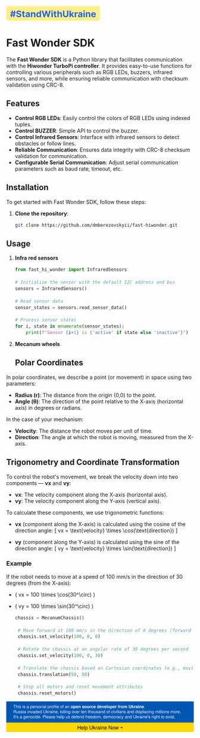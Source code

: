 
[![Stand With Ukraine](https://raw.githubusercontent.com/vshymanskyy/StandWithUkraine/main/badges/StandWithUkraine.svg)](https://stand-with-ukraine.pp.ua)

# Fast Wonder SDK

The **Fast Wonder SDK** is a Python library that facilitates communication with the **Hiwonder TurboPi controller**. It provides easy-to-use functions for controlling various peripherals such as RGB LEDs, buzzers, infrared sensors, and more, while ensuring reliable communication with checksum validation using CRC-8.

## Features

- **Control RGB LEDs**: Easily control the colors of RGB LEDs using indexed tuples.
- **Control BUZZER**: Simple API to control the buzzer.
- **Control Infrared Sensors**: Interface with infrared sensors to detect obstacles or follow lines.
- **Reliable Communication**: Ensures data integrity with CRC-8 checksum validation for communication.
- **Configurable Serial Communication**: Adjust serial communication parameters such as baud rate, timeout, etc.

## Installation

To get started with Fast Wonder SDK, follow these steps:

1. **Clone the repository**:
   ```bash
   git clone https://github.com/dmberezovskyii/fast-hiwonder.git


## Usage
1. **Infra red sensors**
   ``` python
   from fast_hi_wonder import InfraredSensors

   # Initialize the sensor with the default I2C address and bus
   sensors = InfraredSensors()
   
   # Read sensor data
   sensor_states = sensors.read_sensor_data()
   
   # Process sensor states
   for i, state in enumerate(sensor_states):
       print(f"Sensor {i+1} is {'active' if state else 'inactive'}")
2. **Mecanum wheels**
   ## Polar Coordinates

In polar coordinates, we describe a point (or movement) in space using two parameters:

- **Radius (r)**: The distance from the origin (0,0) to the point.
- **Angle (θ)**: The direction of the point relative to the X-axis (horizontal axis) in degrees or radians.

In the case of your mechanism:

- **Velocity**: The distance the robot moves per unit of time.
- **Direction**: The angle at which the robot is moving, measured from the X-axis.

## Trigonometry and Coordinate Transformation

To control the robot's movement, we break the velocity down into two components — **vx** and **vy**:

- **vx**: The velocity component along the X-axis (horizontal axis).
- **vy**: The velocity component along the Y-axis (vertical axis).

To calculate these components, we use trigonometric functions:

- **vx** (component along the X-axis) is calculated using the cosine of the direction angle:
  \[
  vx = \text{velocity} \times \cos(\text{direction})
  \]

- **vy** (component along the Y-axis) is calculated using the sine of the direction angle:
  \[
  vy = \text{velocity} \times \sin(\text{direction})
  \]

### Example

If the robot needs to move at a speed of 100 mm/s in the direction of 30 degrees (from the X-axis):

- \( vx = 100 \times \cos(30^\circ) \)
- \( vy = 100 \times \sin(30^\circ) \)


   ``` python
   chassis = MecanumChassis()

    # Move forward at 100 mm/s in the direction of 0 degrees (forward along the X-axis)
    chassis.set_velocity(100, 0, 0)

    # Rotate the chassis at an angular rate of 30 degrees per second
    chassis.set_velocity(100, 0, 30)

    # Translate the chassis based on Cartesian coordinates (e.g., moving diagonally)
    chassis.translation(50, 50)

    # Stop all motors and reset movement attributes
    chassis.reset_motors()
   ``` 
[![Stand With Ukraine](https://raw.githubusercontent.com/vshymanskyy/StandWithUkraine/main/banner-personal-page.svg)](https://stand-with-ukraine.pp.ua)
